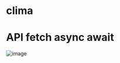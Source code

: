 # clima
# API fetch async await

![image](https://github.com/sdlima4025/clima/assets/58658312/acb2c6b6-6118-412d-812e-e6a5841238aa)
